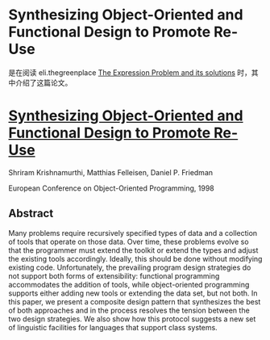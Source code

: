 # Synthesizing Object-Oriented and Functional Design to Promote Re-Use

是在阅读 eli.thegreenplace [The Expression Problem and its solutions](https://eli.thegreenplace.net/2016/the-expression-problem-and-its-solutions/) 时，其中介绍了这篇论文。



# [Synthesizing Object-Oriented and Functional Design to Promote Re-Use](https://cs.brown.edu/~sk/Publications/Papers/Published/kff-synth-fp-oo/)

Shriram Krishnamurthi, Matthias Felleisen, Daniel P. Friedman

European Conference on Object-Oriented Programming, 1998

## Abstract

Many problems require recursively specified types of data and a collection of tools that operate on those data. Over time, these problems evolve so that the programmer must extend the toolkit or extend the types and adjust the existing tools accordingly. Ideally, this should be done without modifying existing code. Unfortunately, the prevailing program design strategies do not support both forms of extensibility: functional programming accommodates the addition of tools, while object-oriented programming supports either adding new tools or extending the data set, but not both. In this paper, we present a composite design pattern that synthesizes the best of both approaches and in the process resolves the tension between the two design strategies. We also show how this protocol suggests a new set of linguistic facilities for languages that support class systems.